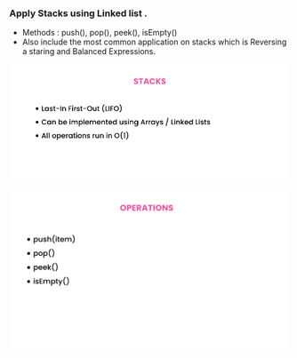 
### Apply Stacks using Linked list .
- Methods : push(), pop(), peek(), isEmpty() 
- Also include the most common application on stacks which is Reversing a staring and Balanced Expressions.

![stacks](https://github.com/AhmedIbrahim336/stacks/blob/master/assets/stacks-2.png)

![stacks](https://github.com/AhmedIbrahim336/stacks/blob/master/assets/stacks.png)
